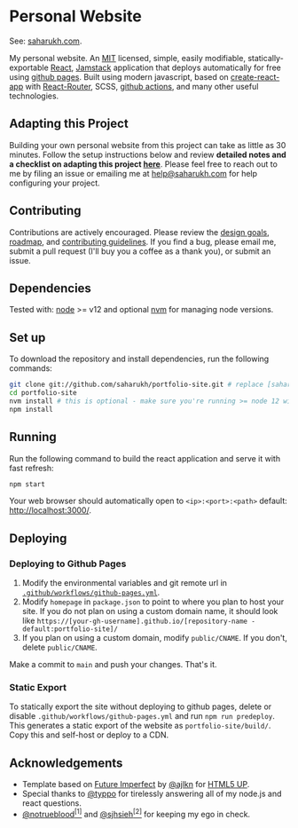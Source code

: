# Personal Website

See: [saharukh.com](https://afnafyaes.org).

My personal website. An [MIT](https://github.com/saharukh/portfolio-site/blob/main/LICENSE) licensed, simple, easily modifiable, statically-exportable [React](https://reactjs.org/), [Jamstack](https://jamstack.org/) application that deploys automatically for free using [github pages](https://pages.github.com/). Built using modern javascript, based on [create-react-app](https://github.com/facebook/create-react-app) with [React-Router](https://reactrouter.com/), SCSS, [github actions](https://github.com/features/actions), and many other useful technologies.

## Adapting this Project

Building your own personal website from this project can take as little as 30 minutes. Follow the setup instructions below and review **detailed notes and a checklist on adapting this project [here](./docs/adapting-guide.md)**. Please feel free to reach out to me by filing an issue or emailing me at [help@saharukh.com](mailto:help@saharukh.com) for help configuring your project.

## Contributing

Contributions are actively encouraged. Please review the [design goals](./docs/design-goals.md), [roadmap](./docs/roadmap.md), and [contributing guidelines](./docs/contributing.md). If you find a bug, please email me, submit a pull request (I'll buy you a coffee as a thank you), or submit an issue.

## Dependencies

Tested with: [node](https://nodejs.org/) >= v12 and optional [nvm](https://github.com/nvm-sh/nvm#installing-and-updating) for managing node versions.

## Set up

To download the repository and install dependencies, run the following commands:

```bash
git clone git://github.com/saharukh/portfolio-site.git # replace [saharukh] with your github username if you fork first.
cd portfolio-site
nvm install # this is optional - make sure you're running >= node 12 with `node --version`
npm install
```

## Running

Run the following command to build the react application and serve it with fast refresh:

```bash
npm start
```

Your web browser should automatically open to `<ip>:<port>:<path>` default: [http://localhost:3000/](http://localhost:3000/).

## Deploying

### Deploying to Github Pages

1. Modify the environmental variables and git remote url in [`.github/workflows/github-pages.yml`](.github/workflows/github-pages.yml).
2. Modify `homepage` in `package.json` to point to where you plan to host your site. If you do not plan on using a custom domain name, it should look like `https://[your-gh-username].github.io/[repository-name - default:portfolio-site]/`
3. If you plan on using a custom domain, modify `public/CNAME`. If you don't, delete `public/CNAME`.

Make a commit to `main` and push your changes. That's it.

### Static Export

To statically export the site without deploying to github pages, delete or disable `.github/workflows/github-pages.yml` and run `npm run predeploy`. This generates a static export of the website as `portfolio-site/build/`. Copy this and self-host or deploy to a CDN.

## Acknowledgements

* Template based on [Future Imperfect](https://html5up.net/future-imperfect) by [@ajlkn](https://github.com/ajlkn) for [HTML5 UP](html5up.net).
* Special thanks to [@typpo](https://github.com/typpo) for tirelessly answering all of my node.js and react questions.
* [@notrueblood](https://github.com/notrueblood)[<sup>[1]</sup>](https://github.com/saharukh/portfolio-site/pull/218) and [@sjhsieh](https://github.com/sjhsieh)[<sup>[2]</sup>](https://github.com/saharukh/portfolio-site/issues/168) for keeping my ego in check.

